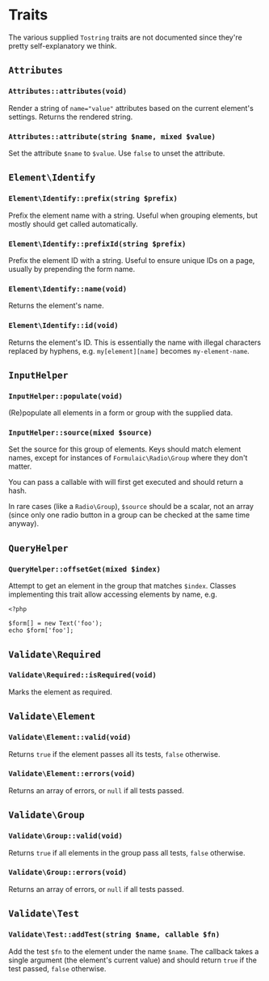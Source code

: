 # Traits

The various supplied `Tostring` traits are not documented since they're pretty
self-explanatory we think.

## `Attributes`

### `Attributes::attributes(void)`

Render a string of `name="value"` attributes based on the current element's
settings. Returns the rendered string.

### `Attributes::attribute(string $name, mixed $value)`

Set the attribute `$name` to `$value`. Use `false` to unset the attribute.

## `Element\Identify`

### `Element\Identify::prefix(string $prefix)`

Prefix the element name with a string. Useful when grouping elements, but mostly
should get called automatically.

### `Element\Identify::prefixId(string $prefix)`

Prefix the element ID with a string. Useful to ensure unique IDs on a page,
usually by prepending the form name.

### `Element\Identify::name(void)`

Returns the element's name.

### `Element\Identify::id(void)`

Returns the element's ID. This is essentially the name with illegal characters
replaced by hyphens, e.g. `my[element][name]` becomes `my-element-name`.

## `InputHelper`

### `InputHelper::populate(void)`

(Re)populate all elements in a form or group with the supplied data.

### `InputHelper::source(mixed $source)`

Set the source for this group of elements. Keys should match element names,
except for instances of `Formulaic\Radio\Group` where they don't matter.

You can pass a callable with will first get executed and should return a hash.

In rare cases (like a `Radio\Group`), `$source` should be a scalar, not an array
(since only one radio button in a group can be checked at the same time anyway).

## `QueryHelper`

### `QueryHelper::offsetGet(mixed $index)`

Attempt to get an element in the group that matches `$index`. Classes
implementing this trait allow accessing elements by name, e.g.

    <?php

    $form[] = new Text('foo');
    echo $form['foo'];

## `Validate\Required`

### `Validate\Required::isRequired(void)`

Marks the element as required.

## `Validate\Element`

### `Validate\Element::valid(void)`

Returns `true` if the element passes all its tests, `false` otherwise.

### `Validate\Element::errors(void)`

Returns an array of errors, or `null` if all tests passed.

## `Validate\Group`

### `Validate\Group::valid(void)`

Returns `true` if all elements in the group pass all tests, `false` otherwise.

### `Validate\Group::errors(void)`

Returns an array of errors, or `null` if all tests passed.

## `Validate\Test`

### `Validate\Test::addTest(string $name, callable $fn)`

Add the test `$fn` to the element under the name `$name`. The callback takes a
single argument (the element's current value) and should return `true` if the
test passed, `false` otherwise.
